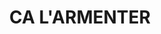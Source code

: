 ---
layout: test
title:  "CA L'ARMENTER"
coordinates:
  - [1.461679703463886, 42.35697489041835]
  - [1.461672738018172, 42.356865337772419]
  - [1.461469198639271, 42.356866495790847]
  - [1.461461897418211, 42.356919803938403]
  - [1.461451663235592, 42.356972425650703]
  - [1.461679703463886, 42.35697489041835]
---